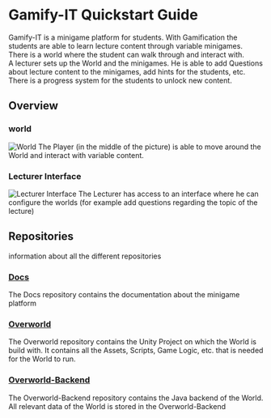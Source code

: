 # Gamify-IT Quickstart Guide

Gamify-IT is a minigame platform for students. With Gamification the students are able to learn lecture content through variable minigames. There is a world where the student can walk through and interact with.  
A lecturer sets up the World and the minigames. He is able to add Questions about lecture content to the minigames, add hints for the students, etc.  
There is a progress system for the students to unlock new content.

## Overview

### world

![World](https://github.com/Gamify-IT/docs/tree/main/images/overworld.webp)
The Player (in the middle of the picture) is able to move around the World and interact with variable content.

### Lecturer Interface

![Lecturer Interface](https://github.com/Gamify-IT/docs/tree/main/images/lecturer-interface.webp)
The Lecturer has access to an interface where he can configure the worlds (for example add questions regarding the topic of the lecture)

## Repositories

information about all the different repositories

### [Docs](https://github.com/Gamify-IT/docs)

The Docs repository contains the documentation about the minigame platform

### [Overworld](https://github.com/Gamify-IT/overworld)

The Overworld repository contains the Unity Project on which the World is build with. It contains all the Assets, Scripts, Game Logic, etc. that is needed for the World to run.

### [Overworld-Backend](https://github.com/Gamify-IT/overworld-backend)

The Overworld-Backend repository contains the Java backend of the World. All relevant data of the World is stored in the Overworld-Backend
